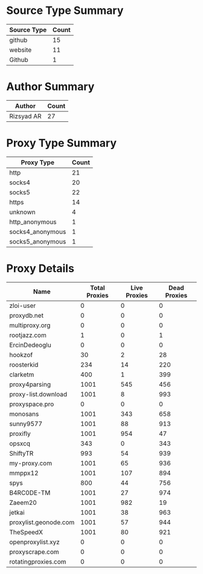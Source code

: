 # Source Type Summary

| Source Type | Count |
|-------------|-------|
| github | 15 |
| website | 11 |
| Github | 1 |


# Author Summary

| Author | Count |
|--------|-------|
| Rizsyad AR | 27 |


# Proxy Type Summary

| Proxy Type | Count |
|------------|-------|
| http | 21 |
| socks4 | 20 |
| socks5 | 22 |
| https | 14 |
| unknown | 4 |
| http_anonymous | 1 |
| socks4_anonymous | 1 |
| socks5_anonymous | 1 |


# Proxy Details

| Name | Total Proxies | Live Proxies | Dead Proxies |
|------|---------------|--------------|---------------|
| zloi-user | 0 | 0 | 0 |
| proxydb.net | 0 | 0 | 0 |
| multiproxy.org | 0 | 0 | 0 |
| rootjazz.com | 1 | 0 | 1 |
| ErcinDedeoglu | 0 | 0 | 0 |
| hookzof | 30 | 2 | 28 |
| roosterkid | 234 | 14 | 220 |
| clarketm | 400 | 1 | 399 |
| proxy4parsing | 1001 | 545 | 456 |
| proxy-list.download | 1001 | 8 | 993 |
| proxyspace.pro | 0 | 0 | 0 |
| monosans | 1001 | 343 | 658 |
| sunny9577 | 1001 | 88 | 913 |
| proxifly | 1001 | 954 | 47 |
| opsxcq | 343 | 0 | 343 |
| ShiftyTR | 993 | 54 | 939 |
| my-proxy.com | 1001 | 65 | 936 |
| mmppx12 | 1001 | 107 | 894 |
| spys | 800 | 44 | 756 |
| B4RC0DE-TM | 1001 | 27 | 974 |
| Zaeem20 | 1001 | 982 | 19 |
| jetkai | 1001 | 38 | 963 |
| proxylist.geonode.com | 1001 | 57 | 944 |
| TheSpeedX | 1001 | 80 | 921 |
| openproxylist.xyz | 0 | 0 | 0 |
| proxyscrape.com | 0 | 0 | 0 |
| rotatingproxies.com | 0 | 0 | 0 |
